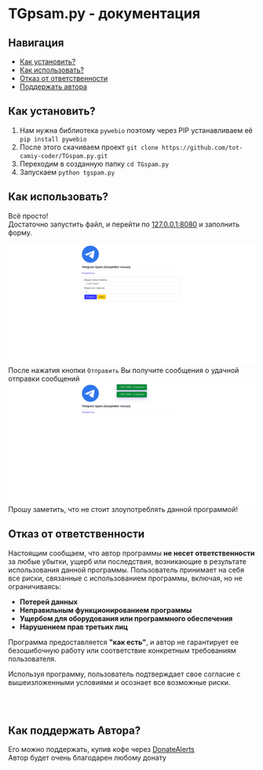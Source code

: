 # TGpsam.py - документация

## Навигация
* [Как установить?](#как-использовать)
* [Как использовать?](#как-установить)
* [Отказ от ответственности](#отказ-от-ответственности)
* [Поддержать автора](#как-поддержать-автора)

## Как установить?
1. Нам нужна библиотека `pywebio` поэтому через PIP устанавливаем её `pip install pywebio`
2. После этого скачиваем проект `git clone https://github.com/tot-camiy-coder/TGspam.py.git`
3. Переходим в созданную папку `cd TGspam.py`
4. Запускаем `python tgspam.py`

## Как использовать?
Всё просто!<br>
Достаточно запустить файл, и перейти по [127.0.0.1:8080](https://127.0.0.1:8080) и заполнить форму.

![](images/formexample.png)
После нажатия кнопки `Отправить`
Вы получите сообщения о удачной отправки сообщений
![](images/sussccsend.png)
Прошу заметить, что не стоит злоупотреблять данной программой!

## Отказ от ответственности

Настоящим сообщаем, что автор программы **не несет ответственности** за любые убытки, ущерб или последствия, возникающие в результате использования данной программы. Пользователь принимает на себя все риски, связанные с использованием программы, включая, но не ограничиваясь:

- **Потерей данных**
- **Неправильным функционированием программы**
- **Ущербом для оборудования или программного обеспечения**
- **Нарушением прав третьих лиц**

Программа предоставляется **"как есть"**, и автор не гарантирует ее безошибочную работу или соответствие конкретным требованиям пользователя.

Используя программу, пользователь подтверждает свое согласие с вышеизложенными условиями и осознает все возможные риски.

<br><br>

## Как поддержать Автора?
Его можно поддержать, купив кофе через [DonateAlerts](https://www.donationalerts.com/r/tot_camyi_coder) <br>
Автор будет очень благодарен любому донату <br>

